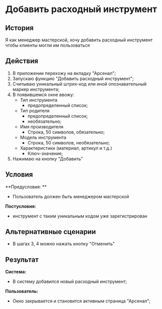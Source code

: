 # Добавить расходный инструмент
## История
Я как менеджер мастерской, хочу добавить расходный инструмент чтобы клиенты могли им пользоваться

## Действия
1. В приложении перехожу на вкладку "Арсенал";
2. Запускаю функцию "Добавить расходный инструмент";
3. Считываю уникальный штрих-код или иной опознавательный маркер инструмента;
4. В появившемся окне ввожу:
    - Тип инструмента
        - предопределенный список;
    - Тип родителя
        - предопределенный список;
        - необязательно;
    - Имя производителя 
        - Строка, 50 символов, обязательно;
    - Модель инструмента
        - Строка, 50 символов, необязательно;
    - Характеристики (материал, артикул и т.д.)
        - Ключ-значение;
5. Нажимаю на кнопку "Добавить"

## Условия
**Предусловия: **
- Пользователь должен быть менеджером мастерской

**Постусловия:**
- инструмент с таким уникальным кодом уже зарегистрирован

## Альтернативные сценарии
- В шагах 3, 4 можно нажать кнопку "Отменить"

## Результат
**Система:**
- В систему добавился новый расходный инструмент;

**Пользователь:**
- Окно закрывается и становится активным страница "Арсенал";
